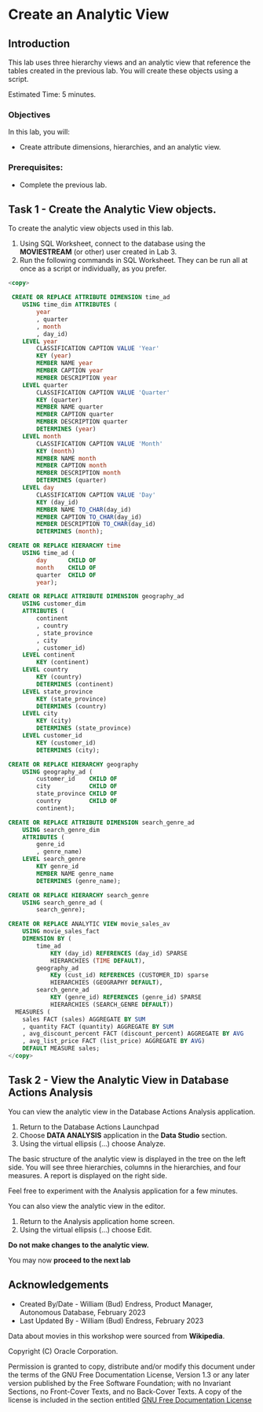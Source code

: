# Create an Analytic View

## Introduction

This lab uses three hierarchy views and an analytic view that reference the tables created in the previous lab.  You will create these objects using a script.

Estimated Time:  5 minutes.

### Objectives

In this lab, you will:

- Create attribute dimensions, hierarchies, and an analytic view.

### Prerequisites:

- Complete the previous lab.

## Task 1 - Create the Analytic View objects.

To create the analytic view objects used in this lab.

1.  Using SQL Worksheet, connect to the database using the  **MOVIESTREAM** (or other) user created in Lab 3.
2.  Run the following commands in SQL Worksheet.  They can be run all at once as a script or individually, as you prefer.

~~~SQL
<copy>

 CREATE OR REPLACE ATTRIBUTE DIMENSION time_ad
    USING time_dim ATTRIBUTES (
        year
        , quarter
        , month
        , day_id)
    LEVEL year
        CLASSIFICATION CAPTION VALUE 'Year'
        KEY (year)
        MEMBER NAME year
        MEMBER CAPTION year
        MEMBER DESCRIPTION year
    LEVEL quarter
        CLASSIFICATION CAPTION VALUE 'Quarter'
        KEY (quarter)
        MEMBER NAME quarter
        MEMBER CAPTION quarter
        MEMBER DESCRIPTION quarter
        DETERMINES (year)
    LEVEL month
        CLASSIFICATION CAPTION VALUE 'Month'
        KEY (month)
        MEMBER NAME month
        MEMBER CAPTION month
        MEMBER DESCRIPTION month
        DETERMINES (quarter)
    LEVEL day
        CLASSIFICATION CAPTION VALUE 'Day'
        KEY (day_id)
        MEMBER NAME TO_CHAR(day_id)
        MEMBER CAPTION TO_CHAR(day_id)
        MEMBER DESCRIPTION TO_CHAR(day_id)
        DETERMINES (month);

CREATE OR REPLACE HIERARCHY time
    USING time_ad (
        day      CHILD OF
        month    CHILD OF
        quarter  CHILD OF
        year);

CREATE OR REPLACE ATTRIBUTE DIMENSION geography_ad
    USING customer_dim
    ATTRIBUTES (
        continent
        , country
        , state_province
        , city
        , customer_id)
    LEVEL continent
        KEY (continent)
    LEVEL country
        KEY (country)
        DETERMINES (continent)
    LEVEL state_province
        KEY (state_province)
        DETERMINES (country)
    LEVEL city
        KEY (city)
        DETERMINES (state_province)
    LEVEL customer_id
        KEY (customer_id)
        DETERMINES (city);

CREATE OR REPLACE HIERARCHY geography
    USING geography_ad (
        customer_id    CHILD OF
        city           CHILD OF
        state_province CHILD OF
        country        CHILD OF
        continent);

CREATE OR REPLACE ATTRIBUTE DIMENSION search_genre_ad
    USING search_genre_dim
    ATTRIBUTES (
        genre_id
        , genre_name)
    LEVEL search_genre
        KEY genre_id
        MEMBER NAME genre_name
        DETERMINES (genre_name);

CREATE OR REPLACE HIERARCHY search_genre
    USING search_genre_ad (
        search_genre);

CREATE OR REPLACE ANALYTIC VIEW movie_sales_av
    USING movie_sales_fact
    DIMENSION BY (
        time_ad
            KEY (day_id) REFERENCES (day_id) SPARSE
            HIERARCHIES (TIME DEFAULT),
        geography_ad
            KEy (cust_id) REFERENCES (CUSTOMER_ID) sparse
            HIERARCHIES (GEOGRAPHY DEFAULT),
        search_genre_ad
            KEY (genre_id) REFERENCES (genre_id) SPARSE
            HIERARCHIES (SEARCH_GENRE DEFAULT))
  MEASURES (
    sales FACT (sales) AGGREGATE BY SUM
    , quantity FACT (quantity) AGGREGATE BY SUM
    , avg_discount_percent FACT (discount_percent) AGGREGATE BY AVG
    , avg_list_price FACT (list_price) AGGREGATE BY AVG)
    DEFAULT MEASURE sales;
</copy>
~~~

## Task 2 - View the Analytic View in Database Actions Analysis

You can view the analytic view in the Database Actions Analysis application.

1.  Return to the Database Actions Launchpad
1. Choose  **DATA ANALYSIS** application in the **Data Studio** section.
1.  Using the virtual ellipsis (...)  choose Analyze.

The basic structure of the analytic view is displayed in the tree on the left side.  You will see three hierarchies, columns in the hierarchies, and four measures.  A report is displayed on the right side.

Feel free to experiment with the Analysis application for a few minutes.

You can also view the analytic view in the editor.

1.  Return to the Analysis application home screen.
1.  Using the virtual ellipsis (...)  choose Edit.

**Do not make changes to the analytic view.**

You may now **proceed to the next lab**

## Acknowledgements

- Created By/Date - William (Bud) Endress, Product Manager, Autonomous Database, February 2023
- Last Updated By - William (Bud) Endress, February 2023

Data about movies in this workshop were sourced from **Wikipedia**.

Copyright (C)  Oracle Corporation.

Permission is granted to copy, distribute and/or modify this document
under the terms of the GNU Free Documentation License, Version 1.3
or any later version published by the Free Software Foundation;
with no Invariant Sections, no Front-Cover Texts, and no Back-Cover Texts.
A copy of the license is included in the section entitled [GNU Free Documentation License](files/gnu-free-documentation-license.txt)